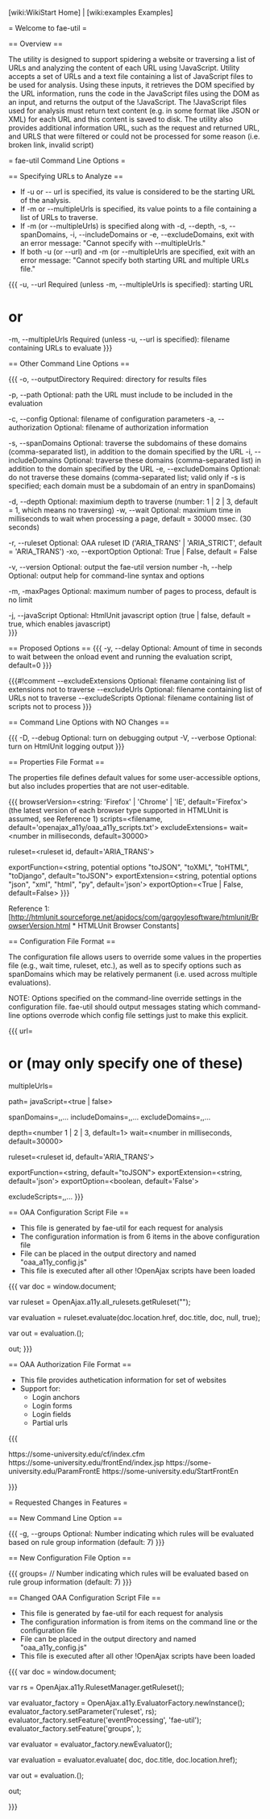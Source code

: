 [wiki:WikiStart Home] | [wiki:examples Examples]

= Welcome to fae-util =

== Overview ==

The utility is designed to support spidering a website or traversing a list of URLs and analyzing the content of each URL using !JavaScript. 
Utility accepts a set of URLs and a text file containing a list of JavaScript files to be used for analysis. 
Using these inputs, it retrieves the DOM specified by the URL information, runs the code in the JavaScript files using the DOM as an input, and returns the output of the !JavaScript. 
The !JavaScript files used for analysis must return text content (e.g. in some format like JSON or XML) for each URL and this content is saved to disk.
The utility also provides additional information URL, such as the request and returned URL, and URLS that were filtered or could not be processed for some reason (i.e. broken link, invalid script)

= fae-util Command Line Options =

== Specifying URLs to Analyze ==

* If -u or -- url is specified, its value is considered to be the starting URL of the analysis.
* If -m or --multipleUrls is specified, its value points to a file containing a list of URLs to traverse.
* If -m (or --multipleUrls) is specified along with -d, --depth, -s, --spanDomains, -i, --includeDomains or -e, --excludeDomains, exit with an error message: "Cannot specify <options> with --multipleUrls."
* If both -u (or --url) and -m (or --multipleUrls are specified, exit with an error message: "Cannot specify both starting URL and multiple URLs file."

{{{
-u, --url <arg>              Required (unless -m, --multipleUrls is specified): starting URL
# or
-m, --multipleUrls <arg>     Required (unless -u, --url is specified): filename containing URLs to evaluate
}}}

== Other Command Line Options ==

{{{
-o, --outputDirectory <arg>  Required: directory for results files

-p, --path                 Optional: path the URL must include to be included in the evaluation


-c, --config <arg>           Optional: filename of configuration parameters
-a, --authorization <arg>    Optional: filename of authorization information

-s, --spanDomains <arg>      Optional: traverse the subdomains of these domains (comma-separated list), in addition to the domain specified by the URL
-i, --includeDomains <arg>   Optional: traverse these domains (comma-separated list) in addition to the domain specified by the URL
-e, --excludeDomains <arg>   Optional: do not traverse these domains (comma-separated list; valid only if -s is specified; each domain must be a subdomain of an entry in spanDomains)

-d, --depth <arg>            Optional: maximium depth to traverse (number: 1 | 2 | 3, default = 1, which means no traversing)
-w, --wait <arg>             Optional: maximium time in milliseconds to wait when processing a page, default = 30000 msec. (30 seconds)

-r, --ruleset <arg>          Optional: OAA ruleset ID ('ARIA_TRANS' | 'ARIA_STRICT', default = 'ARIA_TRANS')
-xo, --exportOption <arg>    Optional: True | False, default = False 

-v, --version                Optional: output the fae-util version number
-h, --help                   Optional: output help for command-line syntax and options

-m, -maxPages <arg>          Optional: maximum number of pages to process, default is no limit

-j, --javaScript             Optional: HtmlUnit javascript option (true | false, default = true, which enables javascript)  
}}}

== Proposed Options ==
{{{
-y, --delay <arg>          Optional: Amount of time in seconds to wait between the onload event and running the evaluation script, default=0 
}}}



{{{#!comment
--excludeExtensions <arg>    Optional: filename containing list of extensions not to traverse
--excludeUrls <arg>          Optional: filename containing list of URLs not to traverse
--excludeScripts <arg>       Optional: filename containing list of scripts not to process
}}}

== Command Line Options with NO Changes ==

{{{
-D, --debug <arg>            Optional: turn on debugging output
-V, --verbose <arg>          Optional: turn on HtmlUnit logging output
}}}

== Properties File Format ==

The properties file defines default values for some user-accessible options, but also includes properties that are not user-editable.

{{{
browserVersion=<string: 'Firefox' | 'Chrome' | 'IE', default='Firefox'> (the latest version of each browser type supported in HTMLUnit is assumed, see Reference 1)
scripts=<filename, default='openajax_a11y/oaa_a11y_scripts.txt'>
excludeExtensions=<filename>
wait=<number in milliseconds, default=30000>

ruleset=<ruleset id, default='ARIA_TRANS'>

exportFunction=<string, potential options "toJSON", "toXML", "toHTML", "toDjango", default="toJSON">
exportExtension=<string, potential options "json", "xml", "html", "py", default='json'>
exportOption=<True | False, default=False>
}}}

Reference 1: [http://htmlunit.sourceforge.net/apidocs/com/gargoylesoftware/htmlunit/BrowserVersion.html * HTMLUnit Browser Constants]

== Configuration File Format ==

The configuration file allows users to override some values in the properties file (e.g., wait time, ruleset, etc.), as well as to specify options such as spanDomains which may be relatively permanent (i.e. used across multiple evaluations).

NOTE: Options specified on the command-line override settings in the configuration file. fae-util should output messages stating which command-line options overrode which config file settings just to make this explicit.

{{{
url=<startingURL>
# or (may only specify one of these)
multipleUrls=<filename>

path=<string>
javaScript=<true | false>

spanDomains=<domain1>,<domain2>,...
includeDomains=<domain1>,<domain2>,...
excludeDomains=<domain1>,<domain2>,...

depth=<number 1 | 2 | 3, default=1>
wait=<number in milliseconds, default=30000>

ruleset=<ruleset id, default='ARIA_TRANS'>

exportFunction=<string, default="toJSON">
exportExtension=<string, default='json'>
exportOption=<boolean, default='False'>

excludeScripts=<script1>,<script2>,...
}}} 

== OAA Configuration Script File ==

* This file is generated by fae-util for each request for analysis
* The configuration information is from 6 items in the above configuration file 
* File can be placed in the output directory and named "oaa_a11y_config.js"
* This file is executed after all other !OpenAjax scripts have been loaded

{{{
var doc = window.document;

var ruleset = OpenAjax.a11y.all_rulesets.getRuleset("<ruleset>"); 
  
var evaluation = ruleset.evaluate(doc.location.href, doc.title, doc, null, true);

var out = evaluation.<oaaExportFunction>(<exportOption>);

out;
}}}

== OAA Authorization File Format ==

* This file provides authetication information for set of websites 
* Support for:
  * Login anchors
  * Login forms
  * Login fields
  * Partial urls
  

{{{
<?xml version="1.0" encoding="UTF-8"?>
<authorizations> 

  <!-- url with login anchor -->
  <authorization>
    <url>https://some-university.edu/cf/index.cfm</url> 
    <!-- need to indicate anchor to look for to go to login page, optional-->
    <anchor text="Login"/> 
    <form name="Login"/> 
    <submit name="Login"/>
    <control name="USER" value=""/> 
    <control name="PASSWORD" value=""/> 
  </authorization> 

  <!-- full login url -->
  <authorization> 
    <url>https://some-university.edu/frontEnd/index.jsp</url>
    <form id="easForm"/> 
    <submit value="Login"/> 
    <control name="inputEnterpriseId" value=""/> 
    <control name="password" value=""/>
    <!-- optional -->
    <verification enabled="true" text="Sign Out"/>
  </authorization> 

  <!-- login url starting with -->
  <authorization> 
    <url>https://some-university.edu/ParamFrontE</url> 
    <url-match type="startsWith"/> 
    <form name="Login"/>
    <!-- submit without a name or value --> 
    <submit tag="button" type="submit"/> 
    <control name="USER" value=""/> 
    <control name="PASSWORD" value=""/> 
    <verification enabled="false" text="Log Out"/>
  </authorization>

  <!-- login url with more than two login fields -->
  <authorization> 
    <url>https://some-university.edu/StartFrontEn</url> 
    <!-- form without a name or id -->
    <form index="0"/> 
    <submit tag="input" type="image"/> 
    <control count="3" />
    <control id="1" name="org" value="openaccessibilityalliance" />
    <control id="2" name="login" value="" />
    <control id="3" name="password" value="" />
    <verification enabled="true" text="Log Me Out" /> 
  </authorization> 

</authorizations>

}}}

= Requested Changes in Features =

== New Command Line Option ==

{{{
-g, --groups <arg>  Optional: Number indicating which rules will be evaluated based on rule group information (default: 7)
}}}

== New Configuration File Option ==

{{{
groups=<arg>  // Number indicating which rules will be evaluated based on rule group information (default: 7)
}}}

== Changed OAA Configuration Script File ==

* This file is generated by fae-util for each request for analysis
* The configuration information is from items on the command line or  the configuration file 
* File can be placed in the output directory and named "oaa_a11y_config.js"
* This file is executed after all other !OpenAjax scripts have been loaded

{{{
var doc = window.document;

var rs = OpenAjax.a11y.RulesetManager.getRuleset(<ruleset>); 
 
var evaluator_factory = OpenAjax.a11y.EvaluatorFactory.newInstance();
evaluator_factory.setParameter('ruleset', rs); 
evaluator_factory.setFeature('eventProcessing', 'fae-util');
evaluator_factory.setFeature('groups',  <groups>); 

var evaluator = evaluator_factory.newEvaluator();

var evaluation = evaluator.evaluate( doc, doc.title, doc.location.href);

var out = evaluation.<oaaExportFunction>(<exportOption>);

out;

}}}
